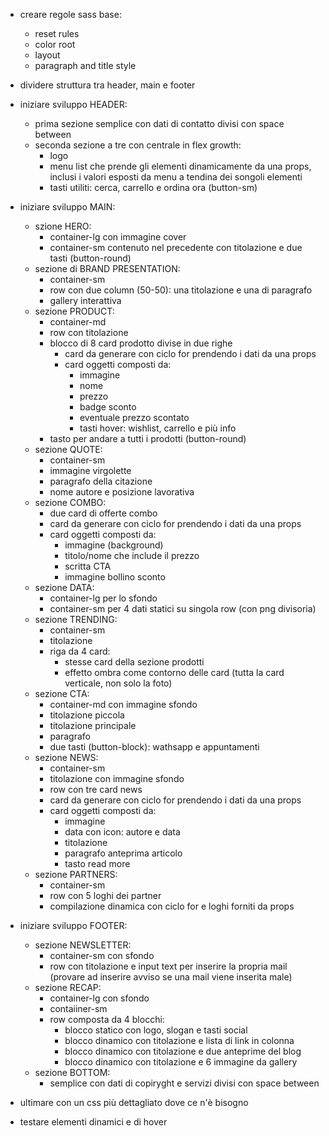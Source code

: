 * creare regole sass base:
    - reset rules
    - color root
    - layout
    - paragraph and title style

* dividere struttura tra header, main e footer

* iniziare sviluppo HEADER:
    - prima sezione semplice con dati di contatto divisi con space between
    - seconda sezione a tre con centrale in flex growth:
        - logo
        - menu list che prende gli elementi dinamicamente da una props, inclusi i valori esposti da menu a tendina dei songoli elementi
        - tasti utiliti: cerca, carrello e ordina ora (button-sm)

* iniziare sviluppo MAIN:
    - szione HERO:
        - container-lg con immagine cover
        - container-sm contenuto nel precedente con titolazione e due tasti (button-round)
    - sezione di BRAND PRESENTATION:
        - container-sm
        - row con due column (50-50): una titolazione e una di paragrafo
        - gallery interattiva
    - sezione PRODUCT:
        - container-md
        - row con titolazione
        - blocco di 8 card prodotto divise in due righe
            - card da generare con ciclo for prendendo i dati da una props
            - card oggetti composti da:
                - immagine
                - nome
                - prezzo
                - badge sconto
                - eventuale prezzo scontato
                - tasti hover: wishlist, carrello e più info
        - tasto per andare a tutti i prodotti (button-round)
    - sezione QUOTE:
        - container-sm
        - immagine virgolette
        - paragrafo della citazione
        - nome autore e posizione lavorativa
    - sezione COMBO:
        - due card di offerte combo
        - card da generare con ciclo for prendendo i dati da una props
        - card oggetti composti da:
            - immagine (background)
            - titolo/nome che include il prezzo
            - scritta CTA
            - immagine bollino sconto
    - sezione DATA:
        - container-lg per lo sfondo
        - container-sm per 4 dati statici su singola row (con png divisoria)
    - sezione TRENDING:
        - container-sm
        - titolazione
        - riga da 4 card:
            - stesse card della sezione prodotti
            - effetto ombra come contorno delle card (tutta la card verticale, non solo la foto)
    - sezione CTA:
        - container-md con immagine sfondo
        - titolazione piccola
        - titolazione principale
        - paragrafo
        - due tasti (button-block): wathsapp e appuntamenti
    - sezione NEWS:
        - container-sm
        - titolazione con immagine sfondo
        - row con tre card news
        - card da generare con ciclo for prendendo i dati da una props
        - card oggetti composti da:
            - immagine
            - data con icon: autore e data
            - titolazione
            - paragrafo anteprima articolo
            - tasto read more
    - sezione PARTNERS:
        - container-sm
        - row con 5 loghi dei partner
        - compilazione dinamica con ciclo for e loghi forniti da props

* iniziare sviluppo FOOTER:
    - sezione NEWSLETTER:
        - container-sm con sfondo
        - row con titolazione e input text per inserire la propria mail (provare ad inserire avviso se una mail viene inserita male)
    - sezione RECAP:
        - container-lg con sfondo
        - contaiiner-sm
        - row composta da 4 blocchi:
            - blocco statico con logo, slogan e tasti social
            - blocco dinamico con titolazione e lista di link in colonna
            - blocco dinamico con titolazione e due anteprime del blog
            - blocco dinamico con titolazione e 6 immagine da gallery
    - sezione BOTTOM:
        - semplice con dati di copiryght e servizi divisi con space between

* ultimare con un css più dettagliato dove ce n'è bisogno

* testare elementi dinamici e di hover